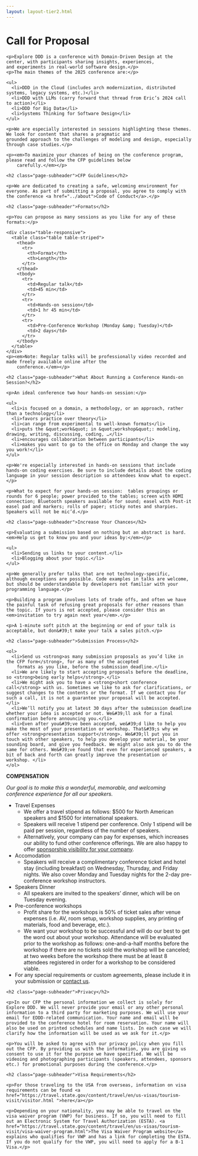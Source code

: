 ```yaml
---
layout: layout-tier2.html
---
```


<div class="section hero cfp"></div>
<div class="container">
  <div class="col-lg-6 col-lg-offset-3">
    <h1 class="text-center">Call for Proposal</h1>

    <p>Explore DDD is a conference with Domain-Driven Design at the center, with participants sharing insights, experiences,
    and experiments in real-world software design.</p>
    <p>The main themes of the 2025 conference are:</p>

    <ul>
      <li>DDD in the Cloud (includes arch modernization, distributed systems, legacy systems, etc.)</li>
      <li>DDD with LLMs (carry forward that thread from Eric’s 2024 call to action)</li>
      <li>DDD for Big Data</li>
      <li>Systems Thinking for Software Design</li>
    </ul>

    <p>We are especially interested in sessions highlighting these themes. We look for content that shares a pragmatic and
    grounded approach to the challenges of modeling and design, especially through case studies.</p>

    <p><em>To maximize your chances of being on the conference program, please read and follow the CFP guidelines below
        carefully.</em></p>

    <h2 class="page-subheader">CFP Guidelines</h2>

    <p>We are dedicated to creating a safe, welcoming environment for everyone. As part of submitting a proposal, you agree to comply with the conference <a href="../about">Code of Conduct</a>.</p>

    <h2 class="page-subheader">Formats</h2>

    <p>You can propose as many sessions as you like for any of these formats:</p>

    <div class="table-responsive">
      <table class="table table-striped">
        <thead>
          <tr>
            <th>Format</th>
            <th>Length</th>
          </tr>
        </thead>
        <tbody>
          <tr>
            <td>Regular talk</td>
            <td>45 min</td>
          </tr>
          <tr>
            <td>Hands-on session</td>
            <td>1 hr 45 min</td>
          </tr>
          <tr>
            <td>Pre-Conference Workshop (Monday &amp; Tuesday)</td>
            <td>2 days</td>
          </tr>
        </tbody>
      </table>
    </div>
    <p><em>Note: Regular talks will be professionally video recorded and made freely available online after the
        conference.</em></p>

    <h2 class="page-subheader">What About Running a Conference Hands-on Session?</h2>

    <p>An ideal conference two hour hands-on session:</p>

    <ul>
      <li>is focused on a domain, a methodology, or an approach, rather than a technology</li>
      <li>favors practice over theory</li>
      <li>can range from experimental to well-known formats</li>
      <li>puts the &quot;work&quot; in &quot;workshop&quot;: modeling, drawing, writing, discussing, coding, …</li>
      <li>encourages collaboration between participants</li>
      <li>makes you want to go to the office on Monday and change the way you work!</li>
    </ul>

    <p>We're especially interested in hands-on sessions that include hands-on coding exercises. Be sure to include details about the coding language in your session description so attendees know what to expect.</p>

    <p>What to expect for your hands-on session:  tables groupings or rounds for 6 people; power provided to the tables; screen with HDMI connection; Bluetooth speakers available for sound; easel with Post-it easel pad and markers; rolls of paper; sticky notes and sharpies.  Speakers will not be mic’d.</p>

    <h2 class="page-subheader">Increase Your Chances</h2>

    <p>Evaluating a submission based on nothing but an abstract is hard. <em>Help us get to know you and your ideas by:</em></p>

    <ul>
      <li>Sending us links to your content.</li>
      <li>Blogging about your topic.</li>
    </ul>

    <p>We generally prefer talks that are not technology-specific, although exceptions are possible. Code examples in talks are welcome, but should be understandable by developers not familiar with your programming language.</p>

    <p>Building a program involves lots of trade offs, and often we have the painful task of refusing great proposals for other reasons than the topic. If yours is not accepted, please consider this an <em>invitation to try again next year</em>.</p>

    <p>A 1-minute soft pitch at the beginning or end of your talk is acceptable, but don&#39;t make your talk a sales pitch.</p>

    <h2 class="page-subheader">Submission Process</h2>

    <ol>
      <li>Send us <strong>as many submission proposals as you’d like in the CFP form</strong>, for as many of the accepted
        formats as you like, before the submission deadline.</li>
      <li>We are likely to start accepting proposals before the deadline, so <strong>being early helps</strong>.</li>
      <li>We might ask you to have a <strong>short conference call</strong> with us. Sometimes we like to ask for clarifications, or suggest changes to the contents or the format. If we contact you for such a call, it is not a guarantee your proposal will be accepted.</li>
      <li>We’ll notify you at latest 30 days after the submission deadline whether your idea is accepted or not. We&#39;ll ask for a final confirmation before announcing you.</li>
      <li>Even after you&#39;ve been accepted, we&#39;d like to help you make the most of your presentation or workshop. That&#39;s why we offer <strong>presentation support</strong>. We&#39;ll put you in touch with other speakers, to help you develop your material, be your sounding board, and give you feedback. We might also ask you to do the same for others. We&#39;ve found that even for experienced speakers, a bit of back and forth can greatly improve the presentation or workshop. </li>
    </ol>

   <p><strong>COMPENSATION</strong></p>
		<p><em>Our goal is to make this a wonderful, memorable, and welcoming conference experience for all our speakers.</em></p>
		<ul>
			<li>Travel Expenses
				<ul>
					<li>We offer a travel stipend as follows: $500 for North American speakers and $1500 for international speakers.</li>
					<li>Speakers will receive 1 stipend per conference. Only 1 stipend will be paid per session, regardless of the number of speakers.</li>
					<li>Alternatively, your company can pay for expenses, which increases our ability to fund other conference offerings. We are also happy to offer <a href="../sponsors/">sponsorship visibility for your company</a>.</li>
				</ul>
			</li>
			<li>Accomodation
				<ul>
					<li>Speakers will receive a complimentary conference ticket and hotel stay (including breakfast) on Wednesday, Thursday, and Friday nights.  We also cover Monday and Tuesday nights for the 2-day pre-conference workshop instructors.</li>
				</ul>
			</li>
			<li>Speakers Dinner
				<ul>
					<li>All speakers are invited to the speakers’ dinner, which will be on Tuesday evening.</li>
				</ul>
			</li>
			<li>Pre-conference workshops
				<ul>
					<li>Profit share for the workshops is 50% of ticket sales after venue expenses (i.e. AV, room setup, workshop supplies, any printing of materials, food and beverage, etc.).</li>
					<li>We want your workshop to be successful and will do our best to get the word out about your workshop. Attendance will be evaluated prior to the workshop as follows: one-and-a-half months before the workshop if there are no tickets sold the workshop will be canceled; at two weeks before the workshop there must be at least 8 attendees registered in order for a workshop to be considered viable.</li>
				</ul>
			</li>
			<li>For any special requirements or custom agreements, please include it in your submission or <a href="mailto:contact@exploreddd.com">contact us</a>.</li>
		</ul>

    <h2 class="page-subheader">Privacy</h2>

    <p>In our CFP the personal information we collect is solely for Explore DDD. We will never provide your email or any other personal information to a third party for marketing purposes. We will use your email for EDDD-related communication. Your name and email will be provided to the conference hotel for room reservation. Your name will also be used on printed schedules and name lists. In each case we will clarify how the information will be used as we ask for it.</p>

    <p>You will be asked to agree with our privacy policy when you fill out the CFP. By providing us with the information, you are giving us consent to use it for the purpose we have specified. We will be videoing and photographing participants (speakers, attendees, sponsors etc.) for promotional purposes during the conference.</p>

    <h2 class="page-subheader">Visa Requirements</h2>

    <p>For those traveling to the USA from overseas, information on visa requirements can be found <a href="https://travel.state.gov/content/travel/en/us-visas/tourism-visit/visitor.html ">here</a></p>

    <p>Depending on your nationality, you may be able to travel on the visa waiver program (VWP) for business. If so, you will need to fill out an Electronic System for Travel Authorization (ESTA). <a href="https://travel.state.gov/content/travel/en/us-visas/tourism-visit/visa-waiver-program.html">The Visa Waiver Program website</a> explains who qualifies for VWP and has a link for completing the ESTA. If you do not qualify for the VWP, you will need to apply for a B-1 Visa.</p>
  </div>
</div>
